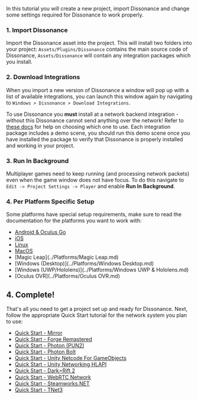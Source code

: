 In this tutorial you will create a new project, import Dissonance and change some settings required for Dissonance to work properly.

### 1. Import Dissonance

Import the Dissonance asset into the project. This will install two folders into your project: `Assets/Plugins/Dissonance` contains the main source code of Dissonance, `Assets/Dissonance` will contain any integration packages which you install.

### 2. Download Integrations

When you import a new version of Dissonance a window will pop up with a list of available integrations, you can launch this window again by navigating to `Windows > Dissonance > Download Integrations`.

To use Dissonance you **must** install at a network backend integration - without this Dissonance cannot send anything over the network! Refer to [these docs](Choosing-A-Network.md) for help on choosing which one to use. Each integration package includes a demo scene, you should run this demo scene once you have installed the package to verify that Dissonance is properly installed and working in your project.

### 3. Run In Background

Multiplayer games need to keep running (and processing network packets) even when the game window does not have focus. To do this navigate to `Edit -> Project Settings -> Player` and enable **Run In Background**.

### 4. Per Platform Specific Setup

Some platforms have special setup requirements, make sure to read the documentation for the platforms you want to work with:

 - [Android & Oculus Go](../Platforms/Android.md)
 - [iOS](../Platforms/iOS.md)
 - [Linux](../Platforms/Linux.md)
 - [MacOS](../Platforms/MacOS.md)
 - [Magic Leap](../Platforms/Magic Leap.md)
 - [Windows (Desktop)](../Platforms/Windows Desktop.md)
 - [Windows (UWP/Hololens)](../Platforms/Windows UWP & Hololens.md)
 - [Oculus OVR](../Platforms/Oculus OVR.md)

## 4. Complete!

That's all you need to get a project set up and ready for Dissonance. Next, follow the appropriate Quick Start tutorial for the network system you plan to use:

 - [Quick Start - Mirror](Quick-Start-Mirror.md)
 - [Quick Start - Forge Remastered](Quick-Start-Forge-Remastered.md)
 - [Quick Start - Photon (PUN2)](Quick-Start-Photon.md)
 - [Quick Start - Photon Bolt](Quick-Start-Photon-Bolt.md)
 - [Quick Start - Unity Netcode For GameObjects](Quick-Start-Unity-NFGO.md)
 - [Quick Start - Unity Networking HLAPI](Quick-Start-UNet-HLAPI.md)
 - [Quick Start - Dark🗲Rift 2](Quick-Start-DR2.md)
 - [Quick Start - WebRTC Network](Quick-Start-PureP2P.md)
 - [Quick Start - Steamworks.NET](Quick-Start-Steamworks.Net-P2P.md)
 - [Quick Start - TNet3](Quick-Start-TNet3.md)